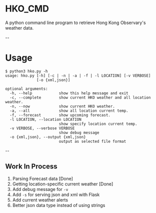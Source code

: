 # HKO_CMD
A python command line program to retrieve Hong Kong Observary's weather data.

-- 

# Usage

```
$ python3 hko.py -h 
usage: hko.py [-h] [-c | -n | -a | -f | -l LOCATION] [-v VERBOSE]
              [-o {xml,json}]

optional arguments:
  -h, --help            show this help message and exit
  -c, --complete        show current HKO weather and all location weather.
  -n, --now             show current HKO weather.
  -a, --all             show all location current temp.
  -f, --forecast        show upcoming forecast.
  -l LOCATION, --location LOCATION
                        show specify location current temp.
  -v VERBOSE, --verbose VERBOSE
                        show debug message
  -o {xml,json}, --output {xml,json}
                        output as selected file format
```

--
## Work In Process

1. Parsing Forecast data [Done]
2. Getting location-specific current weather [Done]
3. Add debug message for ```-v```
4. Add ```-s``` for serving json and xml with Flask
5. Add current weather alerts 
6. Better json data type instead of using strings